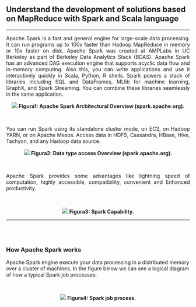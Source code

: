 ## Understand the development of solutions based on MapReduce with Spark and Scala language
___
<p align="justify">
   Apache Spark is a fast and general engine for large-scale data processing. It can run programs up to 100x faster than Hadoop MapReduce in memory or 10x faster on disk. Apache Spark was created at AMPLabs in UC Berkeley as part of Berkeley Data Analytics Stack (BDAS). Apache Spark has an advanced DAG execution engine that supports acyclic data flow and in-memory computing. Also this, you can write applications and use it interactively quickly in Scala, Python, R shells.
   Spark powers a stack of libraries including SQL and DataFrames, MLlib for machine learning, GraphX, and Spark Streaming. You can combine these libraries seamlessly in the same application.
</p>
<p align="center">
  <img src="https://github.com/gilmararaujo/posbigdata/blob/master/images/Spark_Stack.jpg">
  <b>Figura1: Apache Spark Architectural Overview (spark.apache.org).</b>
</p>
<br>
 <p align="justify">     
You can run Spark using its standalone cluster mode, on EC2, on Hadoop YARN, or on Apache Mesos. Access data in HDFS, Cassandra, HBase, Hive, Tachyon, and any Hadoop data source.
</p>
</p>
<p align="center">
  <img src="https://github.com/gilmararaujo/posbigdata/blob/master/images/data_type_access.jpg">
  <b>Figura2: Data type access Overview (spark.apache.org).</b>
</p>
<br>
<p align="justify">
Apache Spark provides some advantages like lightning speed of computation, highly accessible, compatibility, convenient and Enhanced productivity.
</p>
<br>
<p align="center">
  <img src="https://github.com/gilmararaujo/posbigdata/blob/master/images/capability.jpg">
  <b>Figura3: Spark Capability.</b>
</p>

___
<br><br>
### How Apache Spark works
Apache Spark engine execute your  data processing in a distributed memory over a cluster of machines. In the figure below we can see a logical diagram of how a typical Spark job processes:

<br>
<p align="center">
  <img src="https://github.com/gilmararaujo/posbigdata/blob/master/images/spark_job_process.JPG">
  <b>Figura4: Spark job process.</b>
</p>
